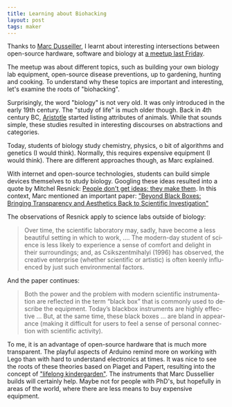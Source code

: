 ```yaml
---
title: Learning about Biohacking
layout: post
tags: maker
---
```

Thanks to [Marc Dusseiller](http://www.dusseiller.ch/labs/?page_id=2), I learnt about interesting intersections between open-source hardware, software and biology at [a meetup last Friday](http://www.meetup.com/Make-Munich/events/229456071/?_af=event&_af_eid=229456071&https=off).

The meetup was about different topics, such as building your own biology lab equipment, open-source disease preventions, up to gardening, hunting and cooking. To understand why these topics are important and interesting, let's examine the roots of "biohacking".

Surprisingly, the word "biology" is not very old. It was only introduced in the early 19th century. The "study of life" is much older though. Back in 4th century BC, [Aristotle](http://plato.stanford.edu/entries/aristotle-biology/) started listing attributes of animals. While that sounds simple, these studies resulted in interesting discourses on abstractions and categories.

Today, students of biology study chemistry, physics, o bit of algorithms and genetics (I would think).  Normally, this requires expensive equipment (I would think). There are different approaches though, as Marc explained.

With internet and open-source technologies, students can build simple devices themselves to study biology. Googling these ideas resulted into a quote by Mitchel Resnick: [People don't get ideas; they make them](https://llk.media.mit.edu/papers/mres-wef.pdf). In this context, Marc mentioned an important paper: ["Beyond Black Boxes: Bringing Transparency and Aesthetics Back to Scientific Investigation"](http://web.media.mit.edu/~mres/papers/bbb.pdf)

The observations of Resnick apply to science labs outside of biology:

<blockquote lang="en"><p>Over time, the scientific laboratory may, sadly, have become a less beautiful setting in which to work, .... The modern-day student of science is less likely to experience a sense of comfort and delight in their surroundings; and, as Csikszentmihalyi (1996) has observed, the creative enterprise (whether scientific or artistic) is often keenly influenced by just such environmental factors.</p></blockquote >

And the paper continues:

<blockquote lang="en"><p>Both the power and the problem with modern scientific instrumentation are reflected in the term “black box” that is commonly used to describe the equipment. Today’s blackbox instruments are highly effective ... But, at the same time, these black boxes ... are bland in appearance (making it difficult for users to feel a sense of personal connection with scientific activity). </p></blockquote>

To me, it is an advantage of open-source hardware that is much more transparent. The playful aspects of Arduino remind more on working with Lego than with hard to understand electronics at times. It was nice to see the roots of these theories based on Piaget and Papert, resulting into the concept of ["lifelong kindergarden"](http://web.media.mit.edu/~mres/papers.html). The instruments that Marc Dussellier builds will certainly help. Maybe not for people with PhD's, but hopefully in areas of the world, where there are less means to buy expensive equipment.



